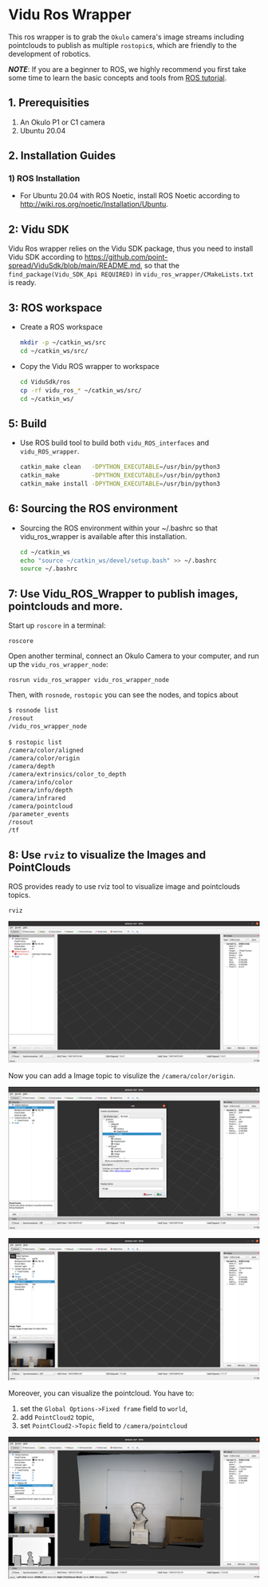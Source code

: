 # Vidu Ros Wrapper
This ros wrapper is to grab the `Okulo` camera's image streams including pointclouds to publish as multiple `rostopic`s, which are friendly to the development of robotics.

***NOTE***: If you are a beginner to ROS, we highly recommend you first take some time to learn the basic concepts and tools from [ROS tutorial](http://wiki.ros.org/ROS/Tutorials).
## 1. Prerequisities
1. An Okulo P1 or C1 camera 
2. Ubuntu 20.04

## 2. Installation Guides 

### 1) ROS Installation

* For Ubuntu 20.04 with ROS Noetic, install ROS Noetic according to http://wiki.ros.org/noetic/Installation/Ubuntu.

## 2: Vidu SDK
Vidu Ros wrapper relies on the Vidu SDK package, thus you need to install Vidu SDK according  to  https://github.com/point-spread/ViduSdk/blob/main/README.md, so that the `find_package(Vidu_SDK_Api REQUIRED)` in `vidu_ros_wrapper/CMakeLists.txt` is ready.

## 3: ROS workspace
* Create a ROS workspace
    ```bash
    mkdir -p ~/catkin_ws/src
    cd ~/catkin_ws/src/
    ```
* Copy the Vidu ROS wrapper to workspace
    ```bash
    cd ViduSdk/ros
    cp -rf vidu_ros_* ~/catkin_ws/src/
    cd ~/catkin_ws/
    ```
## 5: Build
* Use ROS build tool to build both `vidu_ROS_interfaces` and `vidu_ROS_wrapper`.
    ```bash
    catkin_make clean   -DPYTHON_EXECUTABLE=/usr/bin/python3
    catkin_make         -DPYTHON_EXECUTABLE=/usr/bin/python3
    catkin_make install -DPYTHON_EXECUTABLE=/usr/bin/python3
    ```
## 6: Sourcing the ROS  environment
* Sourcing the ROS environment within your ~/.bashrc so that vidu_ros_wrapper is available after this installation.
    ```bash
    cd ~/catkin_ws
    echo "source ~/catkin_ws/devel/setup.bash" >> ~/.bashrc
    source ~/.bashrc
    ```

## 7: Use Vidu_ROS_Wrapper to publish images, pointclouds and more.
Start up `roscore` in a terminal:
```
roscore
```
Open another terminal, connect an Okulo Camera to your computer, and run up the `vidu_ros_wrapper_node`:
```
rosrun vidu_ros_wrapper vidu_ros_wrapper_node
```
Then, with `rosnode`, `rostopic` you can see the nodes, and topics about 
```
$ rosnode list
/rosout
/vidu_ros_wrapper_node

$ rostopic list
/camera/color/aligned
/camera/color/origin
/camera/depth
/camera/extrinsics/color_to_depth
/camera/info/color
/camera/info/depth
/camera/infrared
/camera/pointcloud
/parameter_events
/rosout
/tf
```
## 8: Use `rviz` to visualize the Images and PointClouds
ROS provides ready to use rviz tool to visualize image and pointclouds topics.
```
rviz
```

![rviz tool](figs/rviz_startup.png "RVIZ")

Now you can add a Image topic to visulize the `/camera/color/origin`.

![rviz tool](figs/rviz_add_camera_origin_image.png "add topic /camera/color/origin")

![rviz tool](figs/rviz_camera_origin_image.png "visualize /camera/color/origin")

Moreover, you can visualize the pointcloud. You have to:
1) set the `Global Options->Fixed frame` field to `world`,
2) add `PointCloud2` topic, 
3) set `PointCloud2->Topic` field to `/camera/pointcloud`

![rviz tool](figs/rviz_pointcloud2.png "visualize /camera/pointcloud")

